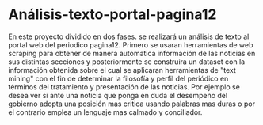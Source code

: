 # Análisis-texto-portal-pagina12
En este proyecto dividido en dos fases. se realizará un análisis de texto al portal web del periodico pagina12. Primero se usaran herramientas de web scraping para obtener de manera automatica información de las noticias  en sus distintas secciones y posteriormente se construira un dataset con la información obtenida sobre el cual se aplicaran herramientas de "text mining" con el fin de determinar la filosofía y perfil del periódico en términos del tratamiento y presentación de  las noticias. Por ejemplo se desea ver si ante una noticia que ponga en duda el desempeño del gobierno adopta una posición mas critica usando palabras mas duras o por el contrario emplea un lenguaje mas calmado y conciliador.
